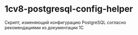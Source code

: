 # 1cv8-postgresql-config-helper
Скрипт, изменяющий конфигурацию PostgreSQL согласно рекомендациями из документации 1С

